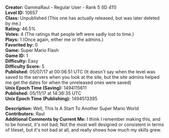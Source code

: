 **Creator:** GammaRaul - Regular User - Rank 5 (ID 411) <br>
**Level ID:** 10657 <br>
**Class:** Unpublished (This one has actually released, but was later deleted by me.) <br>
**Rating:** 46.5% <br>
**Votes:** 4 (The ratings that people left were sadly lost to time.) <br>
**Plays:** 1 (Once again, either me or the admins.) <br>
**Favorited by:** 0 <br>
**Game:** Super Mario Flash <br>
**Game ID:** 1 <br>
**Difficulty:** Easy <br>
**Difficulty Score:** 5 <br>
**Published:** 05/07/17 at 00:06:51 UTC (It doesn't say when the level was saved to the servers when you look at the site, but the site admins helped me get the dates for when the unreleased ones were saved) <br>
**Unix Epoch Time (Saving):** 1494115611 <br>
**Published:** 05/11/17 at 14:36:35 UTC <br>
**Unix Epoch Time (Publishing):** 1494513395

**Description:** Well, This Is A Start To Another Super Mario World <br>
**Contributors:** Raul <br>
**Additional Comments by Current Me:** I think I remember making this, and to be honest, it's not bad; Not the most well designed or consistent in terms of tileset, but it's not bad at all, and really shows how much my skills grew.
